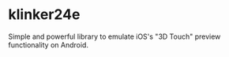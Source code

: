 # klinker24e
Simple and powerful library to emulate iOS's "3D Touch" preview functionality on Android.
